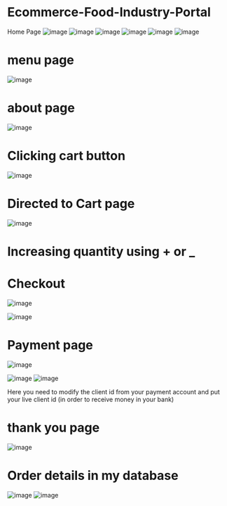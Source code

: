 # Ecommerce-Food-Industry-Portal

Home Page
![image](https://user-images.githubusercontent.com/80635048/199949519-7f26b12b-f1b0-45e7-a5b1-497e1c9b1031.png)
![image](https://user-images.githubusercontent.com/80635048/199949618-84bed4d0-b282-4a0b-b755-ce2b2acbfcda.png)
![image](https://user-images.githubusercontent.com/80635048/199949675-6ab15b9d-1919-4f2c-b278-240add278bae.png)
![image](https://user-images.githubusercontent.com/80635048/199949781-ebc45dd0-aa6a-48de-908b-1cea5d9b3b06.png)
![image](https://user-images.githubusercontent.com/80635048/199949850-446d885a-ba6e-42e6-b678-fadc61007aad.png)
![image](https://user-images.githubusercontent.com/80635048/199949892-54e64f09-7d0e-4567-9a65-70bb0c8929c7.png)

# menu page
![image](https://user-images.githubusercontent.com/80635048/199950200-8db36e24-c603-4bad-9857-900b48c73ead.png)

# about page
![image](https://user-images.githubusercontent.com/80635048/199950236-6b734db9-cceb-4d81-b745-9ea6e4b277a9.png)
# Clicking cart button
![image](https://user-images.githubusercontent.com/80635048/199950553-50044b73-c7b5-4780-b363-4693219970f0.png)
# Directed to Cart page 
![image](https://user-images.githubusercontent.com/80635048/199950615-7ac46752-89dd-4d4b-9646-e31c61779bea.png)

# Increasing quantity using + or _


# Checkout 
![image](https://user-images.githubusercontent.com/80635048/199950831-85a47c9f-79ec-4955-afa0-df90cbbacc41.png)

![image](https://user-images.githubusercontent.com/80635048/199950999-88a4f914-e169-447f-afc8-1976d0597a05.png)


# Payment page
![image](https://user-images.githubusercontent.com/80635048/199951101-fe0cdc8f-d546-4756-9d9a-1ceec549badb.png)

![image](https://user-images.githubusercontent.com/80635048/199951249-9a50f8de-e8ec-4ace-8a8e-f1148592b8e5.png)
![image](https://user-images.githubusercontent.com/80635048/199951429-eb49c5cd-a2bd-4e41-92f0-856ac4d78723.png)


Here you need to modify the client id from your payment account and put your live client id (in order to receive money in your bank)

# thank you page 
![image](https://user-images.githubusercontent.com/80635048/199951689-6cba08ea-9184-47e4-b65d-0edda2f34b3a.png)


# Order details in my database 
![image](https://user-images.githubusercontent.com/80635048/199952206-28423d40-0893-49af-9da3-08178b5aa397.png)
![image](https://user-images.githubusercontent.com/80635048/199952584-a841f85c-0519-4b38-916a-9a405b73d455.png)











